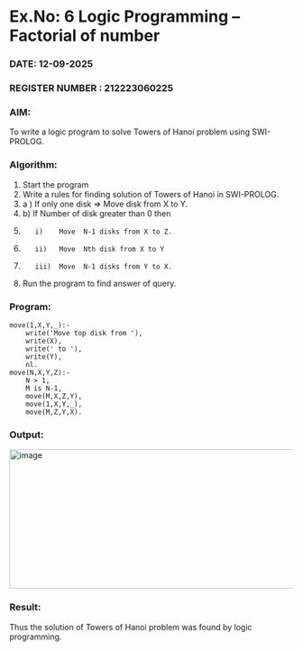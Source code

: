 # Ex.No: 6   Logic Programming – Factorial of number   
### DATE: 12-09-2025                                                                          
### REGISTER NUMBER : 212223060225
### AIM: 
To  write  a logic program  to solve Towers of Hanoi problem  using SWI-PROLOG. 
### Algorithm:
1. Start the program
2.  Write a rules for finding solution of Towers of Hanoi in SWI-PROLOG.
3.  a )	If only one disk  => Move disk from X to Y.
4.  b)	If Number of disk greater than 0 then
5.        i)	Move  N-1 disks from X to Z.
6.        ii)	Move  Nth disk from X to Y
7.        iii)	Move  N-1 disks from Y to X.
8. Run the program  to find answer of  query.

### Program:
```
move(1,X,Y,_):-
    write('Move top disk from '),
    write(X),
    write(' to '),
    write(Y),
    nl. 
move(N,X,Y,Z):-
    N > 1,
    M is N-1,
    move(M,X,Z,Y),
    move(1,X,Y,_),
    move(M,Z,Y,X).

```
### Output:
<img width="938" height="247" alt="image" src="https://github.com/user-attachments/assets/7e71bdf7-3c99-4d7f-9c58-76a65006763f" />

### Result:
Thus the solution of Towers of Hanoi problem was found by logic programming.
